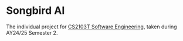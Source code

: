 # Songbird AI

The individual project for [CS2103T Software Engineering](https://nusmods.com/courses/CS2103T/software-engineering),
taken during AY24/25 Semester 2.